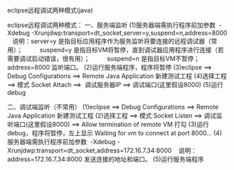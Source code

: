 eclipse远程调试两种模式(java)




eclipse远程调试两种模式：
一、服务端监听
(1)服务器端需执行程序前加参数  -Xdebug -Xrunjdwp:transport=dt_socket,server=y,suspend=n,address=8000
   说明：server=y 是指目标应用程序作为服务监听将要连接的远程调试器（常用）；
         suspend=y 是指目标VM将暂停，直到调试器应用程序进行连接（若需要调试启动错误，很有用）；
         suspend=n 是指目标VM不暂停；
         address=8000 监听端口。
(2)运行服务端程序，程序将暂停
(3)eclipse ==\> Debug Configurations ==\> Remote Java Application 新建测试工程
(4)选择工程 ==\> 模式 Socket Attach ==\>  调试服务器IP ==\> 调试端口(这里假设8000)
(5)运行debug



二、调试端监听（不常用）
(1)eclipse ==\> Debug Configurations ==\> Remote Java Application 新建测试工程
(2)选择工程 ==\> 模式 Socket Listen ==\> 调试监听端口(这里假设8000) ==\> Allow termination of remote VM 打勾
(3)运行debug，程序将暂停，左上显示 Waiting for vm to connect at port 8000...
(4)服务器端需执行程序前加参数  -Xdebug -Xrunjdwp:transport=dt_socket,address=172.16.7.34:8000
   说明：address=172.16.7.34:8000 发送连接的地址和端口。
(5)运行服务端程序


[][1]

[1]:	https://my.oschina.net/heguangdong/blog/14556 "eclipse远程调试两种模式(java) 原"